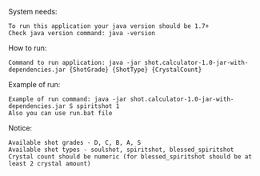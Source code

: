 System needs:

    To run this application your java version should be 1.7+
    Check java version command: java -version

How to run:

    Command to run application: java -jar shot.calculator-1.0-jar-with-dependencies.jar {ShotGrade} {ShotType} {CrystalCount}

Example of run:

    Example of run command: java -jar shot.calculator-1.0-jar-with-dependencies.jar S spiritshot 1
    Also you can use run.bat file

Notice:

    Available shot grades - D, C, B, A, S
    Available shot types - soulshot, spiritshot, blessed_spiritshot
    Crystal count should be numeric (for blessed_spiritshot should be at least 2 crystal amount)